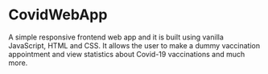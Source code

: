 # CovidWebApp

A simple responsive frontend web app and it is built using vanilla JavaScript, HTML and CSS. It allows the user to make a dummy vaccination appointment and view statistics about Covid-19 vaccinations and much more.

